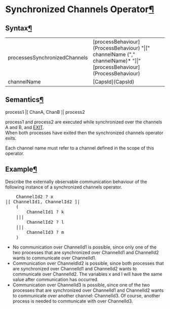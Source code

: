 <a name="Synchronized-Channels-Operator"></a>

# Synchronized Channels Operator[¶](#Synchronized-Channels-Operator)

<a name="Syntax"></a>

## Syntax[¶](#Syntax)

<table>

<tbody>

<tr>

<td>processesSynchronizedChannels  
</td>

<td>[processBehaviour](ProcessBehaviour) "|[" channelName ("," channelName)* "]|" [processBehaviour](ProcessBehaviour)  
</td>

</tr>

<tr>

<td>channelName  
</td>

<td>[CapsId](CapsId)  
</td>

</tr>

</tbody>

</table>

<a name="Semantics"></a>

## Semantics[¶](#Semantics)

process1 |[ ChanA, ChanB ]| process2

process1 and process2 are executed while synchronized over the channels A and B, and [EXIT](EXIT).  
When both processes have exited then the synchronized channels operator exits.

Each channel name must refer to a channel defined in the scope of this operator.

<a name="Example"></a>

## Example[¶](#Example)

Describe the externally observable communication behaviour of the following instance of a synchronized channels operator.  

<pre>    ChannelId2 ? x
|[ ChannelId1, ChannelId2 ]|
    (
        ChannelId1 ? k 
    ||| 
        ChannelId2 ? l
    |||
        ChannelId3 ? m 
    )
</pre>

*   No communication over ChannelId1 is possible, since only one of the two processes that are synchronized over ChannelId1 and ChannelId2 wants to communicate over ChannelId1.
*   Communication over ChanneldId2 is possible, since both processes that are synchronized over ChannelId1 and ChannelId2 wants to communicate over ChannelId2\. The variables x and l will have the same value after communication has occurred.
*   Communication over ChannelId3 is possible, since one of the two processes that are synchronized over ChannelId1 and ChannelId2 wants to communicate over another channel: ChannelId3\. Of course, another process is needed to communicate with over ChannelId3.